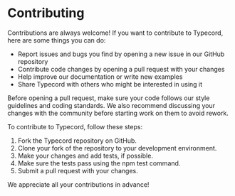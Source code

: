 # Contributing

Contributions are always welcome! If you want to contribute to Typecord, here are some things you can do:

- Report issues and bugs you find by opening a new issue in our GitHub repository
- Contribute code changes by opening a pull request with your changes
- Help improve our documentation or write new examples
- Share Typecord with others who might be interested in using it

Before opening a pull request, make sure your code follows our style guidelines and coding standards. We also recommend discussing your changes with the community before starting work on them to avoid rework.

To contribute to Typecord, follow these steps:

1. Fork the Typecord repository on GitHub.
2. Clone your fork of the repository to your development environment.
3. Make your changes and add tests, if possible.
4. Make sure the tests pass using the npm test command.
5. Submit a pull request with your changes.

We appreciate all your contributions in advance!
